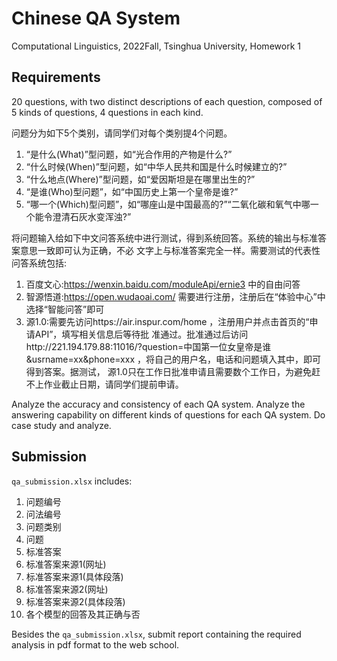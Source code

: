 # Chinese QA System
Computational Linguistics, 2022Fall, Tsinghua University, Homework 1

## Requirements
20 questions, with two distinct descriptions of each question, composed of 5 kinds of questions, 4 questions in each kind.

问题分为如下5个类别，请同学们对每个类别提4个问题。
1. “是什么(What)”型问题，如“光合作用的产物是什么?”
2. “什么时候(When)”型问题，如“中华人⺠共和国是什么时候建立的?”
3. “什么地点(Where)”型问题，如“爱因斯坦是在哪里出生的?”
4. “是谁(Who)型问题”，如“中国历史上第一个皇帝是谁?”
5. “哪一个(Which)型问题”，如“哪座山是中国最高的?”“二氧化碳和氧气中哪一个能令澄清石灰水变浑浊?”

将问题输入给如下中文问答系统中进行测试，得到系统回答。系统的输出与标准答案意思一致即可认为正确，不必
文字上与标准答案完全一样。需要测试的代表性问答系统包括:

1. 百度文心:https://wenxin.baidu.com/moduleApi/ernie3 中的自由问答
2. 智源悟道:https://open.wudaoai.com/ 需要进行注册，注册后在“体验中心”中选择“智能问答”即可
3. 源1.0:需要先访问https://air.inspur.com/home ，注册用户并点击首⻚的“申请API”，填写相关信息后等待批
准通过。批准通过后访问http://221.194.179.88:11016/?question=中国第一位女皇帝是谁&usrname=xx&phone=xxx ，将自己的用户名，电话和问题填入其中，即可得到答案。据测试， 源1.0只在工作日批准申请且需要数个工作日，为避免赶不上作业截止日期，请同学们提前申请。

Analyze the accuracy and consistency of each QA system. Analyze the answering capability on different kinds of questions for each QA system. Do case study and analyze.

## Submission
`qa_submission.xlsx` includes:
1. 问题编号
2. 问法编号
3. 问题类别
4. 问题
5. 标准答案
6. 标准答案来源1(网址)
7. 标准答案来源1(具体段落)
8. 标准答案来源2(网址)
9. 标准答案来源2(具体段落)
10. 各个模型的回答及其正确与否

Besides the `qa_submission.xlsx`, submit report containing the required analysis in pdf format to the web school.

